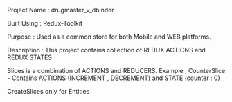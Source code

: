 Project Name : drugmaster_v_dbinder

Built Using : Redux-Toolkit

Purpose : Used as a common store for both Mobile and WEB platforms.

Description : This project contains collection of REDUX ACTIONS and REDUX STATES

Slices is a combination of ACTIONS and REDUCERS. Example , CounterSlice - Contains ACTIONS (INCREMENT , DECREMENT) and STATE (counter : 0)

CreateSlices only for Entities
